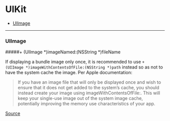 # UIKit

- [UIImage](#uiimage)

---

### UIImage

#####+ (UIImage *)imageNamed:(NSString *)fileName

If displaying a bundle image only once, it is recommended to use `+ (UIImage *)imageWithContentsOfFile:(NSString *)path` instead so as not to have the system cache the image. Per Apple documentation:
> If you have an image file that will only be displayed once and wish to ensure that it does not get added to the system’s cache, you should instead create your image using imageWithContentsOfFile:. This will keep your single-use image out of the system image cache, potentially improving the memory use characteristics of your app.

[Source](https://developer.apple.com/library/ios/documentation/uikit/reference/UIImage_Class/Reference/Reference.html#//apple_ref/occ/clm/UIImage/imageNamed:)
